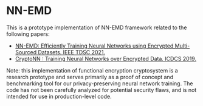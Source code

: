 # NN-EMD

This is a prototype implementation of NN-EMD framework related to the following papers:

+ [NN-EMD: Efficiently Training Neural Networks using Encrypted Multi-Sourced Datasets. IEEE TDSC 2021.](https://arxiv.org/abs/2012.10547)
+ [CryptoNN : Training Neural Networks over Encrypted Data. ICDCS 2019.](https://arxiv.org/abs/1904.07303)

Note: this implementation of functional encryption cryptosystem is a research prototype and serves primarily as a proof of concept and benchmarking tool for our privacy-preserving neural network training. The code has not been carefully analyzed for potential security flaws, and is not intended for use in production-level code.
